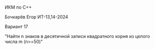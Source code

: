ИКМ по C++

Бочкарёв Егор ИТ-13,14-2024

Вариант 17

"Найти n знаков в десятичной записи квадратного корня из целого числа m (n>=50)"
